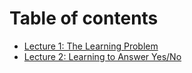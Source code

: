 # Table of contents

* [Lecture 1: The Learning Problem](README.md)
* [Lecture 2: Learning to Answer Yes/No](lecture-2-learning-to-answer-yes-no.md)

